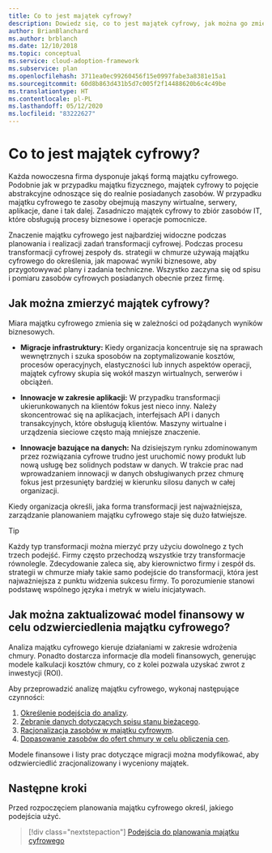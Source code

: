 ```yaml
---
title: Co to jest majątek cyfrowy?
description: Dowiedz się, co to jest majątek cyfrowy, jak można go zmierzyć oraz jak zaktualizować model finansowy, aby odzwierciedlał ten majątek.
author: BrianBlanchard
ms.author: brblanch
ms.date: 12/10/2018
ms.topic: conceptual
ms.service: cloud-adoption-framework
ms.subservice: plan
ms.openlocfilehash: 3711ea0ec99260456f15e0997fabe3a8381e15a1
ms.sourcegitcommit: 60d8b863d431b5d7c005f2f14488620b6c4c49be
ms.translationtype: HT
ms.contentlocale: pl-PL
ms.lasthandoff: 05/12/2020
ms.locfileid: "83222627"
---
```

<!-- markdownlint-disable MD026 -->

# <a name="what-is-a-digital-estate"></a>Co to jest majątek cyfrowy?

Każda nowoczesna firma dysponuje jakąś formą majątku cyfrowego. Podobnie jak w przypadku majątku fizycznego, majątek cyfrowy to pojęcie abstrakcyjne odnoszące się do realnie posiadanych zasobów. W przypadku majątku cyfrowego te zasoby obejmują maszyny wirtualne, serwery, aplikacje, dane i tak dalej. Zasadniczo majątek cyfrowy to zbiór zasobów IT, które obsługują procesy biznesowe i operacje pomocnicze.

Znaczenie majątku cyfrowego jest najbardziej widoczne podczas planowania i realizacji zadań transformacji cyfrowej. Podczas procesu transformacji cyfrowej zespoły ds. strategii w chmurze używają majątku cyfrowego do określenia, jak mapować wyniki biznesowe, aby przygotowywać plany i zadania techniczne. Wszystko zaczyna się od spisu i pomiaru zasobów cyfrowych posiadanych obecnie przez firmę.

## <a name="how-can-a-digital-estate-be-measured"></a>Jak można zmierzyć majątek cyfrowy?

Miara majątku cyfrowego zmienia się w zależności od pożądanych wyników biznesowych.

- **Migracje infrastruktury:** Kiedy organizacja koncentruje się na sprawach wewnętrznych i szuka sposobów na zoptymalizowanie kosztów, procesów operacyjnych, elastyczności lub innych aspektów operacji, majątek cyfrowy skupia się wokół maszyn wirtualnych, serwerów i obciążeń.

- **Innowacje w zakresie aplikacji:** W przypadku transformacji ukierunkowanych na klientów fokus jest nieco inny. Należy skoncentrować się na aplikacjach, interfejsach API i danych transakcyjnych, które obsługują klientów. Maszyny wirtualne i urządzenia sieciowe często mają mniejsze znaczenie.

- **Innowacje bazujące na danych:** Na dzisiejszym rynku zdominowanym przez rozwiązania cyfrowe trudno jest uruchomić nowy produkt lub nową usługę bez solidnych podstaw w danych. W trakcie prac nad wprowadzaniem innowacji w danych obsługiwanych przez chmurę fokus jest przesunięty bardziej w kierunku silosu danych w całej organizacji.

Kiedy organizacja określi, jaka forma transformacji jest najważniejsza, zarządzanie planowaniem majątku cyfrowego staje się dużo łatwiejsze.

> [!TIP]
> Każdy typ transformacji można mierzyć przy użyciu dowolnego z tych trzech podejść. Firmy często przechodzą wszystkie trzy transformacje równolegle. Zdecydowanie zaleca się, aby kierownictwo firmy i zespół ds. strategii w chmurze miały takie samo podejście do transformacji, która jest najważniejsza z punktu widzenia sukcesu firmy. To porozumienie stanowi podstawę wspólnego języka i metryk w wielu inicjatywach.

## <a name="how-can-a-financial-model-be-updated-to-reflect-the-digital-estate"></a>Jak można zaktualizować model finansowy w celu odzwierciedlenia majątku cyfrowego?

Analiza majątku cyfrowego kieruje działaniami w zakresie wdrożenia chmury. Ponadto dostarcza informacje dla modeli finansowych, generując modele kalkulacji kosztów chmury, co z kolei pozwala uzyskać zwrot z inwestycji (ROI).

Aby przeprowadzić analizę majątku cyfrowego, wykonaj następujące czynności:

1. [Określenie podejścia do analizy](./approach.md).
1. [Zebranie danych dotyczących spisu stanu bieżącego](./inventory.md).
1. [Racjonalizacja zasobów w majątku cyfrowym](./rationalize.md).
1. [Dopasowanie zasobów do ofert chmury w celu obliczenia cen](./calculate.md).

Modele finansowe i listy prac dotyczące migracji można modyfikować, aby odzwierciedlić zracjonalizowany i wyceniony majątek.

## <a name="next-steps"></a>Następne kroki

Przed rozpoczęciem planowania majątku cyfrowego określ, jakiego podejścia użyć.

> [!div class="nextstepaction"]
> [Podejścia do planowania majątku cyfrowego](./approach.md)
